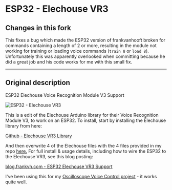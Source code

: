 # ESP32 - Elechouse VR3

## Changes in this fork
This fixes a bug which made the ESP32 version of frankvanhooft broken for commands containing a length of 2 or more, resulting in the module not working for training or loading voice commands (`train 8` or `load 8`). Unfortunately this was apparently overlooked when committing because he did a great job and his code works for me with this small fix.

---

## Original description

ESP32 Elechouse Voice Recognition Module V3 Support

![ESP32 - Elechouse VR3](images/ESP32-VR3-modules.jpg)

This is a edit of the Elechouse Arduino library for their Voice Recognition Module V3, to work on an ESP32. To install, start by installing the Elechouse library from here:

[Github - Elechouse VR3 Library](https://github.com/elechouse/VoiceRecognitionV3)

And then overwrite 4 of the Elechouse files with the 4 files provided in my repo [here.](https://github.com/frankvanhooft/ESP32-ElechouseVR3/tree/main/Arduino_Files) For full install & usage details, including how to wire the ESP32 to the Elechouse VR3, see this blog posting:

[blog.frankvh.com - ESP32 Elechouse VR3 Support](https://blog.frankvh.com/2022/02/21/esp32-support-for-elechouse-voice-recognition-module-v3/)

I've been using this for my [Oscilloscope Voice Control project](https://www.frankvh.com/oscilloscope-voice-control-using-esp32/) - it works quite well.

